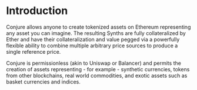 # Introduction

Conjure allows anyone to create tokenized assets on Ethereum representing any asset you can imagine. The resulting Synths are fully collateralized by Ether and have their collateralization and value pegged via a powerfully flexible ability to combine multiple arbitrary price sources to produce a single reference price.

 Conjure is permissionless \(akin to Uniswap or Balancer\) and permits the creation of assets representing - for example - synthetic currencies, tokens from other blockchains, real world commodities, and exotic assets such as basket currencies and indices.

